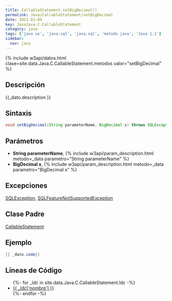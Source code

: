 ```yaml
---
title: CallableStatement.setBigDecimal()
permalink: Java/CallableStatement/setBigDecimal
date: 2021-01-04
key: JavaJava.C.CallableStatement
category: java
tags: ['java se', 'java.sql', 'java.sql', 'metodo java', 'Java 1.1']
sidebar: 
  nav: java
---
```


{% include w3api/datos.html clase=site.data.Java.C.CallableStatement.metodos valor="setBigDecimal" %}

## Descripción
{{_dato.description }}

## Sintaxis
~~~java
void setBigDecimal(String parameterName, BigDecimal x) throws SQLException
~~~

## Parámetros
* **String parameterName**,  {% include w3api/param_description.html metodo=_data parametro="String parameterName" %}
* **BigDecimal x**,  {% include w3api/param_description.html metodo=_data parametro="BigDecimal x" %}

## Excepciones
[SQLException](/Java/SQLException/), [SQLFeatureNotSupportedException](/Java/SQLFeatureNotSupportedException/)

## Clase Padre
[CallableStatement](/Java/CallableStatement/)

## Ejemplo
~~~java
{{ _dato.code}}
~~~

## Líneas de Código
<ul>
{%- for _ldc in site.data.Java.C.CallableStatement.ldc -%}
   <li>
       <a href="{{_ldc['url'] }}">{{ _ldc['nombre'] }}</a>
   </li>
{%- endfor -%}
</ul>
